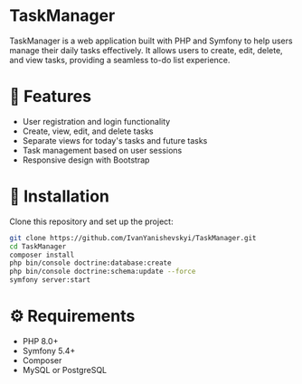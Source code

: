 # TaskManager

TaskManager is a web application built with PHP and Symfony to help users manage their daily tasks effectively. 
It allows users to create, edit, delete, and view tasks, providing a seamless to-do list experience.

# 🌟 Features

 - User registration and login functionality
 - Create, view, edit, and delete tasks
 - Separate views for today's tasks and future tasks
 - Task management based on user sessions
 - Responsive design with Bootstrap
# 🚀 Installation

Clone this repository and set up the project:

```bash
git clone https://github.com/IvanYanishevskyi/TaskManager.git
cd TaskManager
composer install
php bin/console doctrine:database:create
php bin/console doctrine:schema:update --force
symfony server:start
```

# ⚙️ Requirements

- PHP 8.0+
- Symfony 5.4+
- Composer
- MySQL or PostgreSQL

